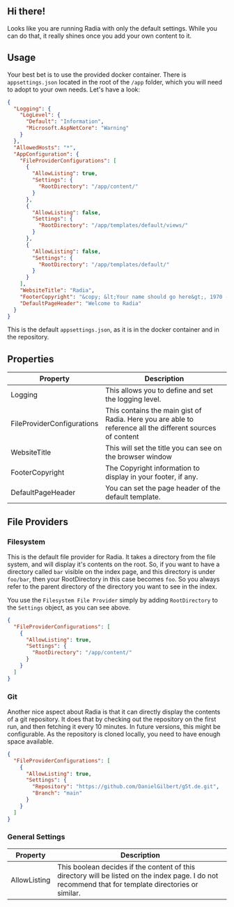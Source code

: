 ## Hi there!
Looks like you are running Radia with only the default settings. While you can do that, it really shines once you add your own content to it.

## Usage
Your best bet is to use the provided docker container. There is `appsettings.json` located in the root of the `/app` folder, which you will need to adopt to your own needs. Let's have a look:

``` json
{
  "Logging": {
    "LogLevel": {
      "Default": "Information",
      "Microsoft.AspNetCore": "Warning"
    }
  },
  "AllowedHosts": "*",
  "AppConfiguration": {
    "FileProviderConfigurations": [
      {
        "AllowListing": true,
        "Settings": {
          "RootDirectory": "/app/content/"
        }
      },
      {
        "AllowListing": false,
        "Settings": {
          "RootDirectory": "/app/templates/default/views/"
        }
      },
      {
        "AllowListing": false,
        "Settings": {
          "RootDirectory": "/app/templates/default/"
        }
      }
    ],
    "WebsiteTitle": "Radia",
    "FooterCopyright": "&copy; &lt;Your name should go here&gt;, 1970 - {{CurrentYear}}",
    "DefaultPageHeader": "Welcome to Radia"
  }
}
```

This is the default `appsettings.json`, as it is in the docker container and in the repository.

## Properties

| Property                   | Description                                                                                               |
| -------------------------- | --------------------------------------------------------------------------------------------------------- |
| Logging                    | This allows you to define and set the logging level.                                                      |
| FileProviderConfigurations | This contains the main gist of Radia. Here you are able to reference all the different sources of content |
| WebsiteTitle               | This will set the title you can see on the browser window                                                 |
| FooterCopyright            | The Copyright information to display in your footer, if any.                                              |
| DefaultPageHeader          | You can set the page header of the default template. |


## File Providers
### Filesystem
This is the default file provider for Radia. It takes a directory from the file system, and will display it's contents on the root. So, if you want to have a directory called `bar` visible on the index page, and this directory is under `foo/bar`, then your RootDirectory in this case becomes `foo`. So you always refer to the parent directory of the directory you want to see in the index.

You use the `Filesystem File Provider` simply by adding `RootDirectory` to the `Settings` object, as you can see above.

``` json
{
  "FileProviderConfigurations": [
    {
      "AllowListing": true,
      "Settings": {
        "RootDirectory": "/app/content/"
      }
    }
  ]
}
```

### Git
Another nice aspect about Radia is that it can directly display the contents of a git repository. It does that by checking out the repository on the first run, and then fetching it every 10 minutes. In future versions, this might be configurable. As the repository is cloned locally, you need to have enough space available.

``` json
{
  "FileProviderConfigurations": [
    {
      "AllowListing": true,
      "Settings": {
        "Repository": "https://github.com/DanielGilbert/g5t.de.git",
        "Branch": "main"
      }
    }
  ]
}
```

### General Settings

| Property     | Description                                                                                                                               |
| ------------ | ----------------------------------------------------------------------------------------------------------------------------------------- |
| AllowListing | This boolean decides if the content of this directory will be listed on the index page. I do not recommend that for template directories or similar. |